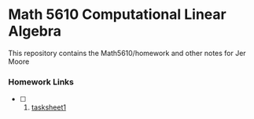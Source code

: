 # Math 5610 Computational Linear Algebra

This repository contains the Math5610/homework and other notes for Jer Moore 
### Homework Links

- [ ] 1. [tasksheet1](https://thedegreeisalie.github.io/math4610/homework/tasksheet1)


